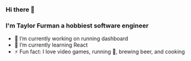 ### Hi there 👋

### I'm Taylor Furman a hobbiest software engineer
- 🔭 I’m currently working on running dashboard
- 🌱 I’m currently learning React
- ⚡ Fun fact: I love video games, running :running:, brewing beer, and cooking

<!--
**TaylorFurman/TaylorFurman** is a ✨ _special_ ✨ repository because its `README.md` (this file) appears on your GitHub profile.

Here are some ideas to get you started:

- 🔭 I’m currently working on ...
- 🌱 I’m currently learning ...
- 👯 I’m looking to collaborate on ...
- 🤔 I’m looking for help with ...
- 💬 Ask me about ...
- 📫 How to reach me: ...
- 😄 Pronouns: ...
- ⚡ Fun fact: ...
-->
